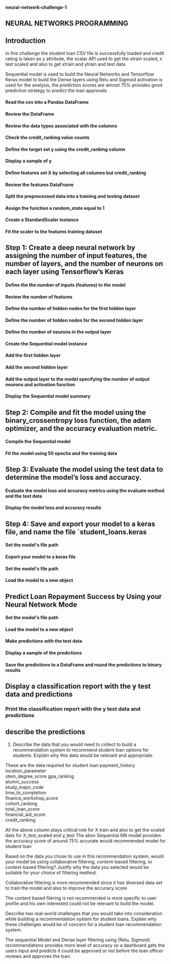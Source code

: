 ####  neural-network-challenge-1

##  NEURAL NETWORKS PROGRAMMING

## Introduction
In this challenge the student loan CSV file is successfully loaded and credit rating is taken as y attribute, the scalar API used to get the xtrain scaled, x test scaled and also to get xtrain and ytrain and test data

Sequential model is used to build the Neural Networks and Tensorflow Keras model to build the Dense layers using Relu and Sigmoid activation is used for the analysis, the prediction scores are almost 75% provides good prediction strategy to predict the loan approvals 

#### Read the csv into a Pandas DataFrame
#### Review the DataFrame
#### Review the data types associated with the columns
#### Check the credit_ranking value counts
#### Define the target set y using the credit_ranking column
#### Display a sample of y
#### Define features set X by selecting all columns but credit_ranking
####  Review the features DataFrame
####  Split the preprocessed data into a training and testing dataset
####  Assign the function a random_state equal to 1
####  Create a StandardScaler instance
####  Fit the scaler to the features training dataset

##  Step 1: Create a deep neural network by assigning the number of input features, the number of layers, and the number of neurons on each layer using Tensorflow’s Keras

####  Define the the number of inputs (features) to the model
####  Review the number of features
####  Define the number of hidden nodes for the first hidden layer
####  Define the number of hidden nodes for the second hidden layer
####  Define the number of neurons in the output layer
####  Create the Sequential model instance
####  Add the first hidden layer
####  Add the second hidden layer
####  Add the output layer to the model specifying the number of output neurons and activation function
####  Display the Sequential model summary

##  Step 2: Compile and fit the model using the binary_crossentropy loss function, the adam optimizer, and the accuracy evaluation metric.

####  Compile the Sequential model
####  Fit the model using 50 epochs and the training data

##  Step 3: Evaluate the model using the test data to determine the model’s loss and accuracy.

####  Evaluate the model loss and accuracy metrics using the evaluate method and the test data
####  Display the model loss and accuracy results

##  Step 4: Save and export your model to a keras file, and name the file `student_loans.keras

####  Set the model's file path
####  Export your model to a keras file
####  Set the model's file path
####  Load the model to a new object

## Predict Loan Repayment Success by Using your Neural Network Mode

####  Set the model's file path
####  Load the model to a new object
####  Make predictions with the test data
####  Display a sample of the predictions
####  Save the predictions to a DataFrame and round the predictions to binary results

## Display a classification report with the y test data and predictions

###  Print the classification report with the y test data and predictions

## describe the predictions
1. Describe the data that you would need to collect to build a recommendation system to recommend student loan options for students. Explain why this data would be relevant and appropriate.

These are the data required for student loan
payment_history           
location_parameter        
stem_degree_score
gpa_ranking               
alumni_success            
study_major_code          
time_to_completion        
finance_workshop_score    
cohort_ranking            
total_loan_score          
financial_aid_score       
credit_ranking       

All the above column plays critical role for X train and also to get the scaled data for X_test_scaled and y_test
The abov Sequential NN model provides the accuracy score of around 75% accurate would recommended model for student loan
                 

Based on the data you chose to use in this recommendation system,
would your model be using collaborative filtering, content-based filtering,
or context-based filtering? Justify why the data you selected would be suitable for your choice of filtering method.

Collaborative filtering is more recommended since it has diversed data set to train the model and also to improve the accuracy score

The content based filering is not recommended is more specific to user profile and his own interested could not be relevant to build
the model.

Describe two real-world challenges that you would take into consideration
while building a recommendation system for student loans. Explain 
why these challenges would be of concern for a student loan recommendation system.

The sequential Model and Dense layer filtering using (Relu, Sigmoid) recommendations provides more level of accuracy so a dashboard
gets the users input and predicts it could be approved or not before the loan officer reviews and approves the loan.

